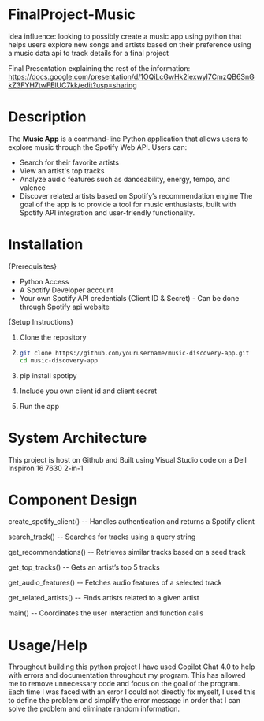 # FinalProject-Music

idea influence: looking to possibly create a music app using python that helps users explore new songs and 
artists based on their preference using a music data api to track details for a final project

Final Presentation explaining the rest of the information: https://docs.google.com/presentation/d/1OQiLcGwHk2iexwyl7CmzQB6SnGkZ3FYH7twFElUC7kk/edit?usp=sharing

# Description
The **Music App** is a command-line Python application that allows users to explore music through the Spotify Web API. Users can:
- Search for their favorite artists
- View an artist's top tracks
- Analyze audio features such as danceability, energy, tempo, and valence
- Discover related artists based on Spotify’s recommendation engine
The goal of the app is to provide a tool for music enthusiasts, built with Spotify API integration and user-friendly functionality.

# Installation
{Prerequisites}
- Python Access
- A Spotify Developer account
- Your own Spotify API credentials (Client ID & Secret)
      - Can be done through Spotify api website

{Setup Instructions}
1. Clone the repository

2.
      ```bash
      git clone https://github.com/yourusername/music-discovery-app.git
      cd music-discovery-app

4. pip install spotipy

5. Include you own client id and client secret

6. Run the app

# System Architecture
This project is host on Github and Built using Visual Studio code on a Dell Inspiron 16 7630 2-in-1

# Component Design
create_spotify_client() --	Handles authentication and returns a Spotify client

search_track() -- Searches for tracks using a query string

get_recommendations()	-- Retrieves similar tracks based on a seed track

get_top_tracks()	-- Gets an artist’s top 5 tracks

get_audio_features()	-- Fetches audio features of a selected track

get_related_artists()	-- Finds artists related to a given artist

main()	-- Coordinates the user interaction and function calls

# Usage/Help
Throughout building this python project I have used Copilot Chat 4.0 to help with errors and documentation throughout my program.
This has allowed me to remove unnecessary code and focus on the goal of the program.
Each time I was faced with an error I could not directly fix myself, I used this to define the problem and simplify the error message
in order that I can solve the problem and eliminate random information. 
